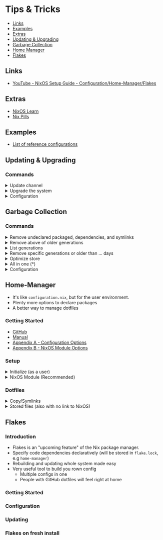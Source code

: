 # Tips & Tricks

- [Links](#links)
- [Examples](#examples)
- [Extras](#extras)
- [Updating & Upgrading](#updating-upgrading)
- [Garbage Collection](#updating-upgrading)
- [Home Manager](#home-mannager)
- [Flakes](#flakes)

## Links

- [YouTube - NixOS Setup Guide - Configuration/Home-Manager/Flakes](https://www.youtube.com/watch?v=AGVXJ-TIv3Y&t=2172s)

## Extras

- [NixOS Learn](https://nixos.org/learn.html/)
- [Nix Pills](https://nixos.org/guides/nix-pills/)

## Examples

- [List of reference configurations](https://nixos.wiki/wiki/Configuration_Collection)

## Updating & Upgrading

### Commands

<details><summary>Update channel</summary>
</br>

```bash
nix-channel --update
```

</details>

<details><summary>Upgrade the system</summary>
</br>

```bash
sudo nixos-rebuild switch --upgrade
```

</details>

<details><summary>Configuration</summary>
</br>

```nix
system.autoUpgrade = {
    enable = true;
    channel = "https://nixos.org/channels/nixos-unstable";
};
```

</details>

## Garbage Collection

### Commands

<details><summary>Remove undeclared packaged, dependencies, and symlinks</summary>
</br>

```bash
sudo nix-collect-garbage
```

</details>

<details><summary>Remove above of older generations</summary>
</br>

```bash
sudo nix-collect-garbage --delete-old
```

</details>

<details><summary>List generations</summary>
</br>

```bash
sudo nix-env --list-generations
```

</details>

<details><summary>Remove specific generations or older than ... days</summary>
</br>

```bash
sudo nix-env --delete-generations 14d
sudo nix-env --delete-generations 10 11
```

</details>

<details><summary>Optimize store</summary>
</br>

```bash
sudo nix-store --gc
```

</details>

<details><summary>All in one (*)</summary>
</br>

```bash
sudo nix-collect-garbage -d
```

</details>

<details><summary>Configuration</summary>
</br>

```nix
nix = {
  settings.auto-optimize-store = true;
  gc = {
    automatic = true;
    dates = "weekly";
    options = "--delete older-than 7d";
  };
};
```

</details>

## Home-Manager

- It's like `configuration.nix`, but for the user environment.
- Plenty more options to declare packages
- A better way to manage dotfiles

### Getting Started

- [GitHub](https://github.com/nix-community/home-manager/)
- [Manual](https://nix-community.github.io/home-manager/index.html)
- [Appendix A - Configuration Options](https://nix-community.github.io/home-manager/options.html)
- [Appendix B - NixOS Module Options](https://nix-community.github.io/home-manager/nixos-options.html)

### Setup

<details><summary>Initialize (as a user)</summary>
</br>

Add the home-manager channel

> **Warning**: Need to run with root privileges if you want to use the NixOS Module

```bash
# add
sudo nix-channel --add https://github.com/nix-community/home-manager/archive/release-23.05.tar.gz home-manager
# list
sudo nix-channel --list
# remove
sudo nix-channel --remove release-23.05.tar.gz
# update
sudo nix-channel --update
```

</details>

<details><summary>NixOS Module (Recommended)</summary>
</br>

Add to `configuration.nix`

```nix
# configuration.nix
let
  user = "kev";
in
{
  imports = [ <home-manager/nixos> ];

  users.users.${user} = {
    isNormalUser = true;
  }

  home-manager.users.${user} = { pkgs, ... }: {
    home.packages = [ pkgs.htop pkgs.httpie ];
  }
}
```

Alternatively, add to a separate `home.nix` file (Recommended)

```nix
# configuration.nix
let
  user = "kev";
in
{
  home-manager = {
    useGlobalPkgs = true;
    useUserPackages = true;
    users.${user} = import ./home.nix;
  };
}
```

```nix
# home.nix
{ config, pkgs, ... }:

let
  user = "kev";
in
{
  imports = [
    ./apps/app.nix # <- app-configs go here
  ];

  home.username = user;
  home.homeDirectory = "/home/${user}";
  home.stateVersion = "23.05";
  home.packages = with pkgs; [
    htop
    httpie
  ];
}
```

</details>

### Dotfiles

<details><summary>Copy/Symlinks</summary>
</br>

Migrate config files

```nix
#+BEGIN_SRC nix
home.file = {
  ".config/alacritty/alacritty.yml".text = ''
    {"font": {"bild": {"style":"Bold"}}}
  '';
};
#+END_SRC
```

</details>

<details><summary>Stored files (also with no link to NixOS)</summary>
</br>

```nix
#+BEGIN_SRC nix
home.file.".doom.d" = {
  source ./doom.d;
  recursive = true;
  onChange = builtins.readFile ./doom.sh; # <- run this script when there are changes made to ".doom.d"
};
home.file.".config/polybar/script/mic.sh" = { # <- copy source file to destination path
  source = ./mic.sh;
  executable = true;
}

#+END_SRC
```

</details>

## Flakes

### Introduction

- Flakes is an "upcoming feature" of the Nix package manager.
- Specify code dependencies declaratively (will be stored in `flake.lock`, e.g `home-manager`)
- Rebuilding and updating whole system made easy
- Very useful tool to build you rown config
  - Multiple configs in one
  - People with GitHub dotfiles will feel right at home

### Getting Started

### Configuration

### Updating

### Flakes on fresh install
